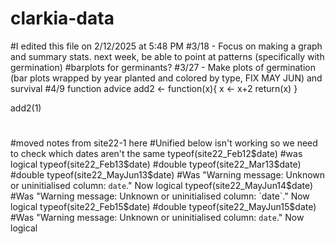 # clarkia-data
#I edited this file on 2/12/2025 at 5:48 PM
#3/18 - Focus on making a graph and summary stats. next week, be able to point at patterns (specifically with germination)
#barplots for germinants?
#3/27 - Make plots of germination (bar plots wrapped by year planted and colored by type, FIX MAY JUN) and survival
#4/9 function advice
add2 <- function(x){
x <- x+2
return(x)
}

add2(1)
#
#moved notes from site22-1 here
#Unified below isn't working so we need to check which dates aren't the same
typeof(site22_Feb12$date) #was logical
typeof(site22_Feb13$date) #double
typeof(site22_Mar13$date) #double
typeof(site22_MayJun13$date) #Was "Warning message: Unknown or uninitialised column: `date`." Now logical
typeof(site22_MayJun14$date) #Was "Warning message: Unknown or uninitialised column: `date`." Now logical
typeof(site22_Feb15$date) #double
typeof(site22_MayJun15$date) #Was "Warning message: Unknown or uninitialised column: `date`." Now logical
